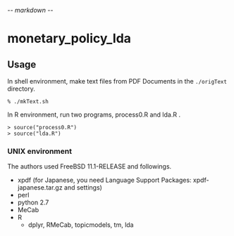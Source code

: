 -*- markdown -*-

# monetary_policy_lda

## Usage

In shell environment, make text files from PDF Documents in the `./origText` directory.

    % ./mkText.sh

In R environment, run two programs, process0.R and lda.R .

    > source("process0.R")
    > source("lda.R")

### UNIX environment

The authors used FreeBSD 11.1-RELEASE and followings.

* xpdf (for Japanese, you need Language Support Packages: xpdf-japanese.tar.gz and settings)
* perl
* python 2.7
* MeCab
* R
  * dplyr, RMeCab, topicmodels, tm, lda